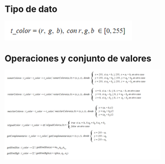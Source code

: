 # Tipo de dato

![TipoDatoColor](https://raw.githubusercontent.com/josefranwagner/AED/master/05-Geometria/Color/tipoDatoColor.png)

# Operaciones y conjunto de valores

![OperacionesYValoresColor](https://raw.githubusercontent.com/josefranwagner/AED/master/05-Geometria/Color/operacionesValoresColor.png)
